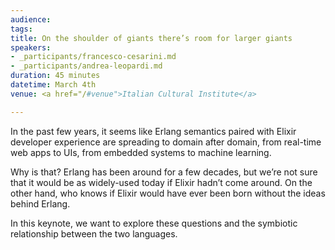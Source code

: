 ```yaml
---
audience:
tags:
title: On the shoulder of giants there’s room for larger giants
speakers:
- _participants/francesco-cesarini.md
- _participants/andrea-leopardi.md
duration: 45 minutes
datetime: March 4th
venue: <a href="/#venue">Italian Cultural Institute</a>

---
```

In the past few years, it seems like Erlang semantics paired with Elixir developer experience are spreading to domain after domain, from real-time web apps to UIs, from embedded systems to machine learning. 

Why is that? Erlang has been around for a few decades, but we’re not sure that it would be as widely-used today if Elixir hadn’t come around. On the other hand, who knows if Elixir would have ever been born without the ideas behind Erlang. 

In this keynote, we want to explore these questions and the symbiotic relationship between the two languages.
